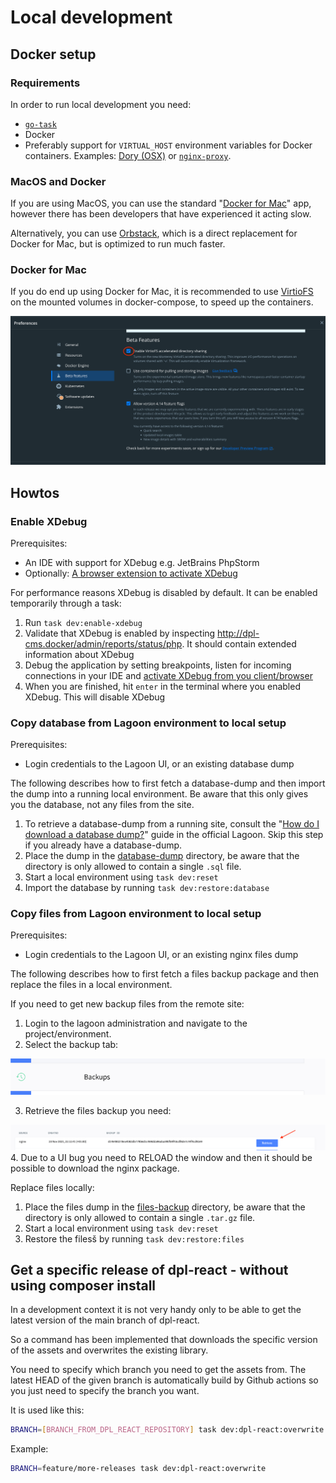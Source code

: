 # Local development

## Docker setup

### Requirements

In order to run local development you need:

* [`go-task`](https://taskfile.dev)
* Docker
* Preferably support for `VIRTUAL_HOST` environment variables for Docker
  containers. Examples: [Dory (OSX)](https://github.com/FreedomBen/dory) or
  [`nginx-proxy`](https://github.com/nginx-proxy/nginx-proxy).

### MacOS and Docker

If you are using MacOS, you can use the standard
"[Docker for Mac](https://docs.docker.com/desktop/install/mac-install/)"
app, however there has been developers that have experienced it acting slow.

Alternatively, you can use [Orbstack](https://orbstack.dev/), which is a
direct replacement for Docker for Mac, but is optimized to run much faster.

### Docker for Mac

If you do end up using Docker for Mac, it is
recommended to use [VirtioFS](https://virtio-fs.gitlab.io) on the mounted
volumes  in docker-compose, to speed up the containers.

![OSX preference pane providing access to VirtioFS](docs/images/virtiofs.png)

## Howtos

### Enable XDebug

Prerequisites:

* An IDE with support for XDebug e.g. JetBrains PhpStorm
* Optionally: [A browser extension to activate XDebug](https://xdebug.org/docs/step_debug#browser-extensions)

For performance reasons XDebug is disabled by default. It can be enabled
temporarily through a task:

1. Run `task dev:enable-xdebug`
2. Validate that XDebug is enabled by inspecting <http://dpl-cms.docker/admin/reports/status/php>.
   It should contain extended information about XDebug
3. Debug the application by setting breakpoints, listen for incoming
   connections in your IDE and [activate XDebug from you client/browser](https://xdebug.org/docs/step_debug#web-application)
4. When you are finished, hit `enter` in the terminal where you enabled XDebug.
   This will disable XDebug

### Copy database from Lagoon environment to local setup

Prerequisites:

* Login credentials to the Lagoon UI, or an existing database dump

The following describes how to first fetch a database-dump and then import the
dump into a running local environment. Be aware that this only gives you the
database, not any files from the site.

1. To retrieve a database-dump from a running site, consult the
   "[How do I download a database dump?](https://docs.lagoon.sh/lagoon/resources/tutorials-and-webinars#how-do-i-download-a-database-dump)"
   guide in the official Lagoon. Skip this step if you already have a
   database-dump.
2. Place the dump in the [database-dump](../database-dump) directory, be aware
   that the directory is only allowed to contain a single `.sql` file.
3. Start a local environment using `task dev:reset`
4. Import the database by running `task dev:restore:database`

### Copy files from Lagoon environment to local setup

Prerequisites:

* Login credentials to the Lagoon UI, or an existing nginx files dump

The following describes how to first fetch a files backup package
and then replace the files in a local environment.

If you need to get new backup files from the remote site:

<!-- markdownlint-disable ol-prefix -->
1. Login to the lagoon administration and navigate to the project/environment.
2. Select the backup tab:

![backup_tab image](images/backup_tab.png)

3. Retrieve the files backup you need:

![retrieve image](images/retrieve.png)
4. Due to a UI bug you need to RELOAD the window and then it should be possible
   to download the nginx package.
<!-- markdownlint-enable ol-prefix -->

Replace files locally:

1. Place the files dump in the [files-backup](../files-backup) directory, be aware
   that the directory is only allowed to contain a single `.tar.gz` file.
2. Start a local environment using `task dev:reset`
3. Restore the filesš by running `task dev:restore:files`

## Get a specific release of dpl-react - without using composer install

In a development context it is not very handy only
to be able to get the latest version of the main branch of dpl-react.

So a command has been implemented that downloads the specific version
of the assets and overwrites the existing library.

You need to specify which branch you need to get the assets from.
The latest HEAD of the given branch is automatically build by Github actions
so you just need to specify the branch you want.

It is used like this:

```bash
BRANCH=[BRANCH_FROM_DPL_REACT_REPOSITORY] task dev:dpl-react:overwrite
```

Example:

```bash
BRANCH=feature/more-releases task dev:dpl-react:overwrite
```
